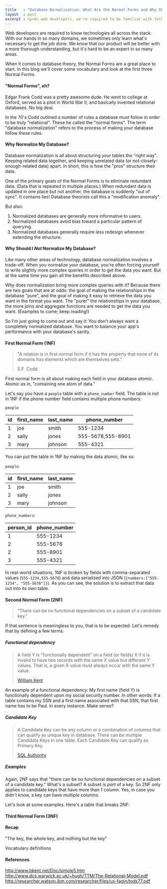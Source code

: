 ```yaml
---
title   : "Database Normalization: What Are the Normal Forms and Why Should I Care?"
layout  : post
excerpt : <p>As web developers, we're required to be familiar with technologies across the whole stack. With our hands in so many domains, it can be hard to gain expertise in many of them. This is often the case when it comes to database theory &mdash; a subject which isn't shiny, popular or new. That's where I found myself, so I set out to dig a bit deeper. And here's what I learned.</p>
---
```


Web developers are required to know technologies all across the stack. With our hands in so many domains, we sometimes only learn what's necessary to get the job done. We know that our product will be better with a more thorough understanding, but it's hard to be an expert in so many areas.

When it comes to database theory, the Normal Forms are a great place to start. In this blog we'll cover some vocabulary and look at the first three Normal Forms.

#### "Normal Forms", eh?

Edgar Frank Codd was a pretty awesome dude. He went to college at Oxford, served as a pilot in World War II, and basically invented relational databases. No big deal.

In the 70's Codd outlined a number of rules a database must follow in order to be truly "relational". These he called the "normal forms". The term "database normalization" refers to the process of making your database follow these rules.

#### Why Normalize My Database?

Database normalization is all about structuring your tables the "right way". Keeping related data together, and keeping unrelated data (or not-closely-enough-related data) apart. In short, this is how the "pros" structure their data.

One of the primary goals of the Normal Forms is to eliminate redundant data. (Data that is repeated in multiple places.) When redundant data is updated in one place but not another, the database is suddenly "out of sync". It contains lies! Database theorists call this a "modification anomaly".

But also:

1. Normalized databases are generally more informative to users.
1. Normalized databases avoid bias toward a particular pattern of querying.
1. Normalized databases generally require less redesign whenever extending the structure.

#### Why Should I *Not* Normalize My Database?

Like many other areas of technology, database normalization involves a trade-off. When you normalize your database, you're often forcing yourself to write slightly more complex queries in order to get the data you want. But at the same time you gain all the benefits described above.

Why does normalization bring more complex queries with it? Because there are two goals that are at odds: the goal of making the relationships in the database "pure", and the goal of making it easy to retrieve the data you want in the format you want. The "purer" the relationships in your database, the more joins and aggregate functions are needed to get the data you want. (Examples to come; keep reading!)

So I'm just going to come out and say it: You don't always want a completely normalized database. You want to balance your app's performance with your database's sanity.

#### First Normal Form (1NF)

> "A relation is in first normal form if it has the property that none of its domains has elements which are themselves sets."
>
> E.F. Codd

First normal form is all about making each field in your database *atomic*. Atomic as in, "containing one atom of data."

Let's say you have a `people` table with a `phone_number` field. The table is not in 1NF if the phone number field contains multiple phone numbers:

`people`

| id | first_name | last_name | phone_number      |
|----|------------|-----------|-------------------|
| 1  |        joe | smith     |          555-1234 |
| 2  |      sally | jones     | 555-5678,555-8901 |
| 3  |       mary | johnson   | 555-4321          |

You can put the table in 1NF by making the data atomic, like so:

`people`:

| id | first_name | last_name |
|----|------------|-----------|
| 1  |        joe | smith     |
| 2  |      sally | jones     |
| 3  |       mary | johnson   |

`phone_numbers`:

| person_id | phone_number |
|-----------|--------------|
| 1         | 555-1234     |
| 2         | 555-5678     |
| 2         | 555-8901     |
| 3         | 555-4321     |

In real-world situations, 1NF is broken by fields with comma-separated values (`555-1234,555-5678`) and data serialized into JSON (`{numbers:["555-1234", "555-5678"]}`). As you can see, the solution is to extract that data out into its own table.

#### Second Normal Form (2NF)

> "There can be no functional dependencies on a subset of a candidate key."

If that sentence is meaningless to you, that is to be expected. Let's remedy that by defining a few terms:

##### Functional dependency

> A field Y is "functionally dependent" on a field (or fields) X if it is invalid to have two records with the same X value but different Y values. That is, a given X value must always occur with the same Y value.
>
> [William Kent](http://www.iai.uni-bonn.de/III//lehre/vorlesungen/TDWA/WS07/1.pdf)

An example of a functional dependency: My first name (field Y) is functionally dependent upon my social security number. In other words: If a table contains my SSN and a first name associated with that SSN, that first name has to be Paul. In every instance. Make sense?

##### Candidate Key

> A Candidate Key can be any column or a combination of columns that can qualify as unique key in database. There can be multiple Candidate Keys in one table. Each Candidate Key can qualify as Primary Key.
>
> [SQL Authority](http://blog.sqlauthority.com/2009/10/22/sql-server-difference-between-candidate-keys-and-primary-key-2/)

##### Examples

Again, 2NF says that "there can be no functional dependencies on a subset of a candidate key." What's a subset? A subset is *part* of a key. So 2NF only applies to candidate keys that have more than 1 column. Yes, in case you didn't know, a key can have multiple columns.

Let's look at some examples. Here's a table that breaks 2NF:

#### Third Normal Form (3NF)

#### Recap

"The key, the whole key, and nothing but the key"

Vocabulary definitions

#### References

http://www.bkent.net/Doc/simple5.htm
http://www.dcs.warwick.ac.uk/~hugh/TTM/The-Relational-Model.pdf
http://researcher.watson.ibm.com/researcher/files/us-fagin/tods77.pdf
